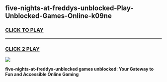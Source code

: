 
## five-nights-at-freddys-unblocked-Play-Unblocked-Games-Online-k09ne
<h3>
<a href="https://premium76.site?title=five-nights-at-freddys-unblocked&ref=25A">CLICK TO PLAY</a></h3>
<hr>

<h3>
<a href="https://premium76.site?title=five-nights-at-freddys-unblocked&ref=25A">CLICK 2 PLAY</a>
  
</h3>

<a href="https://premium76.site?title=five-nights-at-freddys-unblocked&ref=25A"><img src="https://clearcache.store/games.png"></a>


**five-nights-at-freddys-unblocked games unblocked: Your Gateway to Fun and Accessible Online Gaming**
